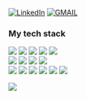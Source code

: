 [![LinkedIn](https://img.shields.io/badge/rmanzman-informational?style=flat-square&logo=linkedin&logoColor=white)](https://www.linkedin.com/in/rmanzman)
[![GMAIL](https://img.shields.io/badge/GMAIL-informational?style=flat-square&logo=Gmail&logoColor=#EA4335)](mailto:roman.krayzman@gmail.com?subject=Hello%20Roman,%20From%20Github)

### My tech stack
<img src="https://img.shields.io/badge/JavaScript-black?style=for-the-badge&logo=JavaScript&logoColor=#F7DF1E"> <img src="https://img.shields.io/badge/React-black?style=for-the-badge&logo=React&logoColor=#61DAFB"> <img src="https://img.shields.io/badge/Redux-black?style=for-the-badge&logo=Redux&logoColor=#764ABC"> <img src="https://img.shields.io/badge/HTML5-black?style=for-the-badge&logo=HTML5&logoColor=#E34F26"> <img src="https://img.shields.io/badge/CSS3-black?style=for-the-badge&logo=CSS3&logoColor=#1572B6">  
<img src="https://img.shields.io/badge/TypeScript-black?style=for-the-badge&logo=TypeScript&logoColor=#3178C6"> <img src="https://img.shields.io/badge/Bootstrap-black?style=for-the-badge&logo=Bootstrap&logoColor=#7952B3"> <img src="https://img.shields.io/badge/Docker-black?style=for-the-badge&logo=Docker&logoColor=#2496ED"> <img src="https://img.shields.io/badge/Webpack-black?style=for-the-badge&logo=Webpack&logoColor=#8DD6F9">  
<img src="https://img.shields.io/badge/Figma-black?style=for-the-badge&logo=Figma&logoColor=#F24E1E"> <img src="https://img.shields.io/badge/PS-black?style=for-the-badge&logo=Adobe Photoshop&logoColor=#31A8FF"> <img src="https://img.shields.io/badge/AI-black?style=for-the-badge&logo=Adobe Illustrator&logoColor=#FF9A00"> <img src="https://img.shields.io/badge/Windows-black?style=for-the-badge&logo=Windows&logoColor=#0078D6"> <img src="https://img.shields.io/badge/Ubuntu-black?style=for-the-badge&logo=Ubuntu&logoColor=#E95420"> <img src="https://img.shields.io/badge/VSCode-black?style=for-the-badge&logo=Visual Studio Code&logoColor=#007ACC">

<img src="https://media.giphy.com/media/qgQUggAC3Pfv687qPC/giphy.gif"></img>
